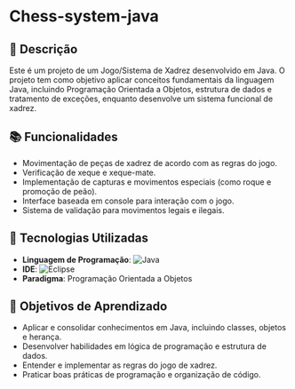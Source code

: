 # Chess-system-java

## 📝 Descrição

Este é um projeto de um Jogo/Sistema de Xadrez desenvolvido em Java. O projeto tem como objetivo aplicar conceitos fundamentais da linguagem Java, incluindo Programação Orientada a Objetos, estrutura de dados e tratamento de exceções, enquanto desenvolve um sistema funcional de xadrez.

## 📚 Funcionalidades

- Movimentação de peças de xadrez de acordo com as regras do jogo.
- Verificação de xeque e xeque-mate.
- Implementação de capturas e movimentos especiais (como roque e promoção de peão).
- Interface baseada em console para interação com o jogo.
- Sistema de validação para movimentos legais e ilegais.

## 🚀 Tecnologias Utilizadas

- **Linguagem de Programação**: ![Java](https://img.shields.io/badge/Java-%23F7DF1E?style=for-the-badge&logo=java&logoColor=white)
- **IDE**: ![Eclipse](https://img.shields.io/badge/Eclipse-%230B3D91?style=for-the-badge&logo=eclipse&logoColor=white)
- **Paradigma**: Programação Orientada a Objetos

## 🎯 Objetivos de Aprendizado

- Aplicar e consolidar conhecimentos em Java, incluindo classes, objetos e herança.
- Desenvolver habilidades em lógica de programação e estrutura de dados.
- Entender e implementar as regras do jogo de xadrez.
- Praticar boas práticas de programação e organização de código.
